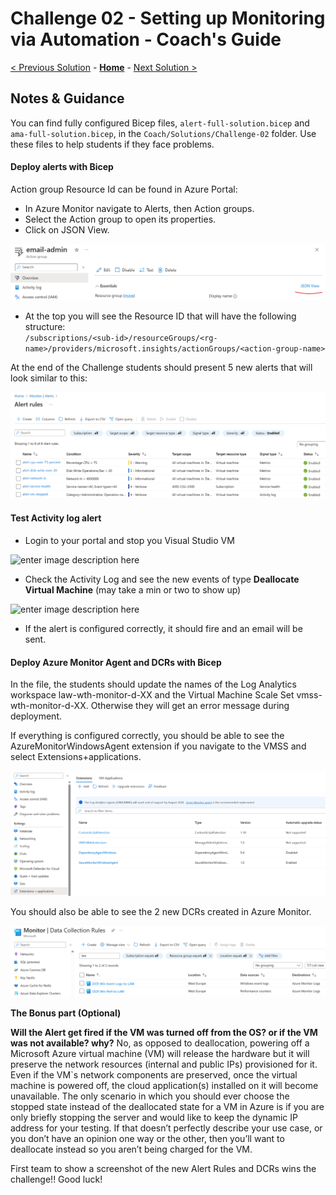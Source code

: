 # Challenge 02 - Setting up Monitoring via Automation - Coach's Guide 

[< Previous Solution](./Solution-01.md) - **[Home](./README.md)** - [Next Solution >](./Solution-03.md)

## Notes & Guidance

You can find fully configured Bicep files, `alert-full-solution.bicep` and `ama-full-solution.bicep`, in the `Coach/Solutions/Challenge-02` folder. Use these files to help students if they face problems.


#### Deploy alerts with Bicep

Action group Resource Id can be found in Azure Portal:
- In Azure Monitor navigate to Alerts, then Action groups.
- Select the Action group to open its properties.
- Click on JSON View.

![](../Images/02-01-Find-resource-id.png)

- At the top you will see the Resource ID that will have the following structure:  
`/subscriptions/<sub-id>/resourceGroups/<rg-name>/providers/microsoft.insights/actionGroups/<action-group-name> `
  
At the end of the Challenge students should present 5 new alerts that will look similar to this:

![](../Images/02-02-Alerts.png)


#### Test Activity log alert

- Login to your portal and stop you Visual Studio VM  

![enter image description here](https://github.com/msghaleb/AzureMonitorHackathon/raw/master/images/stopVM.png)

- Check the Activity Log and see the new events of type **Deallocate Virtual Machine** (may take a min or two to show up)

![enter image description here](https://github.com/msghaleb/AzureMonitorHackathon/raw/master/images/vmactivitylog.png)

- If the alert is configured correctly, it should fire and an email will be sent.


#### Deploy Azure Monitor Agent and DCRs with Bicep
  
In the file, the students should update the names of the Log Analytics workspace law-wth-monitor-d-XX and the Virtual Machine Scale Set vmss-wth-monitor-d-XX. Otherwise they will get an error message during deployment.
  
If everything is configured correctly, you should be able to see the AzureMonitorWindowsAgent extension if you navigate to the VMSS and select Extensions+applications.

![](../Images/02-03-VMSS-extension.png)

You should also be able to see the 2 new DCRs created in Azure Monitor.
  
![](../Images/02-04-DCRs.png)

  
**The Bonus part (Optional)**

**Will the Alert get fired if the VM was turned off from the OS? or if the VM was not available? why?**
No, as opposed to deallocation, powering off a Microsoft Azure virtual machine (VM) will release the hardware but it will preserve the network resources (internal and public IPs) provisioned for it. Even if the VM`s network components are preserved, once the virtual machine is powered off, the cloud application(s) installed on it will become unavailable. The only scenario in which you should ever choose the stopped state instead of the deallocated state for a VM in Azure is if you are only briefly stopping the server and would like to keep the dynamic IP address for your testing. If that doesn’t perfectly describe your use case, or you don’t have an opinion one way or the other, then you’ll want to deallocate instead so you aren’t being charged for the VM.

First team to show a screenshot of the new Alert Rules and DCRs wins the challenge!!
Good luck!
